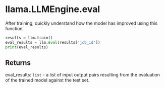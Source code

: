 # llama.LLMEngine.eval

After training, quickly understand how the model has improved using this function.

```python
results = llm.train()
eval_results = llm.eval(results['job_id'])
print(eval_results)
```

## Returns

eval_results: `list` - a list of input output pairs resulting from the evaluation of the trained model against the test set.
